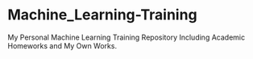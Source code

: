 # Machine_Learning-Training
My Personal Machine Learning Training Repository Including Academic Homeworks and My Own Works.
